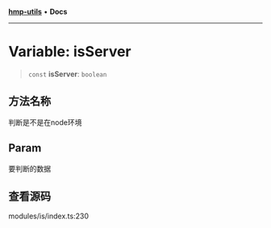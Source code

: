 [**hmp-utils**](../README.md) • **Docs**

***

# Variable: isServer

> `const` **isServer**: `boolean`

## 方法名称

判断是不是在node环境

## Param

要判断的数据

## 查看源码

modules/is/index.ts:230
